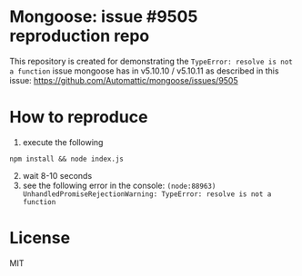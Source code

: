 # Mongoose: issue #9505 reproduction repo
This repository is created for demonstrating the `TypeError: resolve is not a function` issue mongoose has in v5.10.10 / v5.10.11 as described in this issue: https://github.com/Automattic/mongoose/issues/9505

# How to reproduce
1. execute the following
```shell
npm install && node index.js
```
2. wait 8-10 seconds
3. see the following error in the console: `(node:88963) UnhandledPromiseRejectionWarning: TypeError: resolve is not a function`

# License
MIT